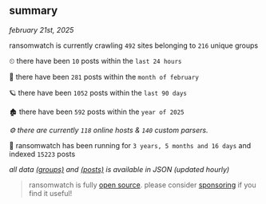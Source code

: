 
## summary
_february 21st, 2025_

ransomwatch is currently crawling `492` sites belonging to `216` unique groups

⏲ there have been `10` posts within the `last 24 hours`

🦈 there have been `281` posts within the `month of february`

🪐 there have been `1052` posts within the `last 90 days`

🏚 there have been `592` posts within the `year of 2025`

_⚙️ there are currently `118` online hosts & `140` custom parsers._

🦕 ransomwatch has been running for `3 years, 5 months and 16 days` and indexed `15223` posts

_all data  [(groups)](http://ransomwhat.telemetry.ltd/groups) and [(posts)](http://ransomwhat.telemetry.ltd/posts) is available in JSON (updated hourly)_

> ransomwatch is fully [open source](https://github.com/joshhighet/ransomwatch#ransomwatch--). please consider [sponsoring](https://github.com/sponsors/joshhighet) if you find it useful!
